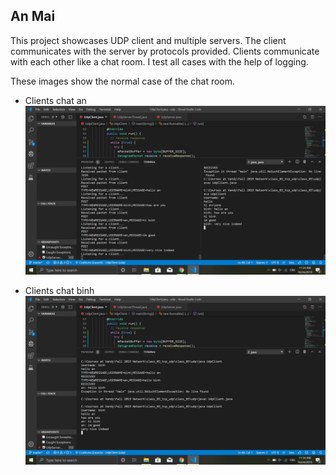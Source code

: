 
## An Mai

 This project showcases UDP client and multiple servers. The client communicates with the server by protocols provided. Clients communicate with each other like a chat room. I test all cases with the help of logging.

 These images show the normal case of the chat room. 

- Clients chat an
 ![ClientA](./img/ClientA.png)

- Clients chat binh
  ![ClientB](./img/ClientB.png)


